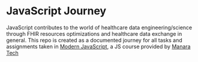 # JavaScript Journey
JavaScript contributes to the world of healthcare data engineering/science through FHIR resources optimizations and healthcare data exchange in general. This repo is created as a documented journey for all tasks and assignments taken in [Modern JavaScript](https://app.manara.tech/learning/33/landing-page?source=card?cardLocation=learning%20page%20-%20browse%20section&location=learning%20page), a JS course provided by [Manara Tech](https://app.manara.tech/)
 

